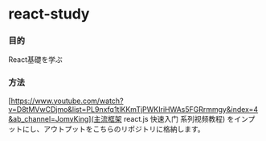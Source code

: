 # react-study
### 目的
React基礎を学ぶ

### 方法
[https://www.youtube.com/watch?v=D8tMVwCDjmo&list=PL9nxfq1tlKKmTjPWKIriHWAs5FGRrmmgy&index=4&ab_channel=JomyKing](主流框架 react.js 快速入门 系列视频教程)
をインプットにし、アウトプットをこちらのリポジトリに格納します。


